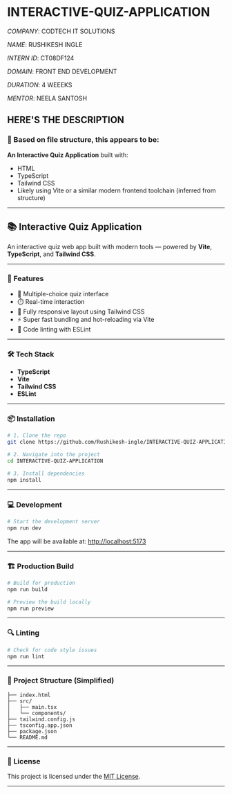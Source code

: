 # INTERACTIVE-QUIZ-APPLICATION

*COMPANY*: CODTECH IT SOLUTIONS

*NAME*: RUSHIKESH INGLE

*INTERN ID*: CT08DF124

*DOMAIN*: FRONT END DEVELOPMENT

*DURATION*: 4 WEEEKS

*MENTOR*: NEELA SANTOSH

## HERE'S THE DESCRIPTION

### 📘 Based on file structure, this appears to be:

**An Interactive Quiz Application** built with:

* HTML
* TypeScript
* Tailwind CSS
* Likely using Vite or a similar modern frontend toolchain (inferred from structure)

---


## 📚 Interactive Quiz Application

An interactive quiz web app built with modern tools — powered by **Vite**, **TypeScript**, and **Tailwind CSS**.

---

### 🚀 Features

* 🧠 Multiple-choice quiz interface
* ⏱️ Real-time interaction
* 📱 Fully responsive layout using Tailwind CSS
* ⚡ Super fast bundling and hot-reloading via Vite
* 🧼 Code linting with ESLint

---

### 🛠️ Tech Stack

* **TypeScript**
* **Vite**
* **Tailwind CSS**
* **ESLint**

---

### 📦 Installation

```bash
# 1. Clone the repo
git clone https://github.com/Rushikesh-ingle/INTERACTIVE-QUIZ-APPLICATION.git

# 2. Navigate into the project
cd INTERACTIVE-QUIZ-APPLICATION

# 3. Install dependencies
npm install
```

---

### 💻 Development

```bash
# Start the development server
npm run dev
```

The app will be available at: [http://localhost:5173](http://localhost:5173)

---

### 🏗️ Production Build

```bash
# Build for production
npm run build

# Preview the build locally
npm run preview
```

---

### 🔍 Linting

```bash
# Check for code style issues
npm run lint
```

---

### 📁 Project Structure (Simplified)

```
├── index.html
├── src/
│   ├── main.tsx
│   └── components/
├── tailwind.config.js
├── tsconfig.app.json
├── package.json
└── README.md
```

---

### 📜 License

This project is licensed under the [MIT License](LICENSE).

---


